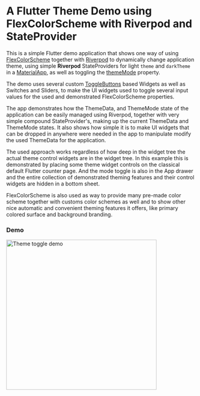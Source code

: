 # A Flutter Theme Demo using FlexColorScheme with Riverpod and StateProvider

This is a simple Flutter demo application that shows one way of using
[FlexColorScheme](https://pub.dev/packages/flex_color_scheme) together with 
[Riverpod](https://pub.dev/packages/flutter_riverpod) to dynamically change 
application theme, using simple **Riverpod** StateProviders for light `theme` and `darkTheme` 
in a [MaterialApp](https://api.flutter.dev/flutter/material/MaterialApp-class.html), 
as well as toggling the [themeMode](https://api.flutter.dev/flutter/material/MaterialApp/themeMode.html) property. 


The demo uses several custom [ToggleButtons](https://api.flutter.dev/flutter/material/ToggleButtons-class.html) based Widgets as well as 
Switches and Sliders, to make the UI widgets used to toggle several input values 
for the used and demonstrated FlexColorScheme properties. 

The app demonstrates how the ThemeData, and ThemeMode state of the application can be 
easily managed using Riverpod, together with very simple compound StateProvider's, 
making up the current ThemeData and ThemeMode states. It also shows how simple it 
is to make UI widgets that can be dropped in anywhere were needed in the app 
to manipulate modify the used ThemeData for the application. 

The used approach works regardless of how deep in the widget tree the actual
theme control widgets are in the widget tree. In this example this is demonstrated
by placing some theme widget controls on the classical default Flutter counter page.
And the mode toggle is also in the App drawer and the entire collection of 
demonstrated theming features and their control widgets are hidden in a bottom sheet.

FlexColorScheme is also used as way to provide many pre-made color scheme together 
with customs color schemes as well and to show other nice automatic and convenient 
theming features it offers, like primary colored surface and background branding.



### Demo

<img src="https://github.com/rydmike/theme_demo/blob/master/resources/theme_demo.gif?raw=true" alt="Theme toggle demo" width="400"/>


